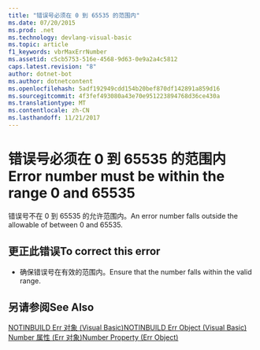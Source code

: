 ```yaml
---
title: "错误号必须在 0 到 65535 的范围内"
ms.date: 07/20/2015
ms.prod: .net
ms.technology: devlang-visual-basic
ms.topic: article
f1_keywords: vbrMaxErrNumber
ms.assetid: c5cb5753-516e-4568-9d63-0e9a2a4c5812
caps.latest.revision: "8"
author: dotnet-bot
ms.author: dotnetcontent
ms.openlocfilehash: 5adf192949cdd154b20bef870df142891a859d16
ms.sourcegitcommit: 4f3fef493080a43e70e951223894768d36ce430a
ms.translationtype: MT
ms.contentlocale: zh-CN
ms.lasthandoff: 11/21/2017
---
```

# <a name="error-number-must-be-within-the-range-0-and-65535"></a><span data-ttu-id="9ed1e-102">错误号必须在 0 到 65535 的范围内</span><span class="sxs-lookup"><span data-stu-id="9ed1e-102">Error number must be within the range 0 and 65535</span></span>
<span data-ttu-id="9ed1e-103">错误号不在 0 到 65535 的允许范围内。</span><span class="sxs-lookup"><span data-stu-id="9ed1e-103">An error number falls outside the allowable of between 0 and 65535.</span></span>  
  
## <a name="to-correct-this-error"></a><span data-ttu-id="9ed1e-104">更正此错误</span><span class="sxs-lookup"><span data-stu-id="9ed1e-104">To correct this error</span></span>  
  
-   <span data-ttu-id="9ed1e-105">确保错误号在有效的范围内。</span><span class="sxs-lookup"><span data-stu-id="9ed1e-105">Ensure that the number falls within the valid range.</span></span>  
  
## <a name="see-also"></a><span data-ttu-id="9ed1e-106">另请参阅</span><span class="sxs-lookup"><span data-stu-id="9ed1e-106">See Also</span></span>  
 [<span data-ttu-id="9ed1e-107">NOTINBUILD Err 对象 (Visual Basic)</span><span class="sxs-lookup"><span data-stu-id="9ed1e-107">NOTINBUILD Err Object (Visual Basic)</span></span>](http://msdn.microsoft.com/en-us/d6f42bdc-4f5f-4a5f-a9db-f5b530be8f1c)  
 [<span data-ttu-id="9ed1e-108">Number 属性 (Err 对象)</span><span class="sxs-lookup"><span data-stu-id="9ed1e-108">Number Property (Err Object)</span></span>](http://msdn.microsoft.com/en-us/3b1991c4-b349-4ed0-a6ad-b5e2003c9028)
